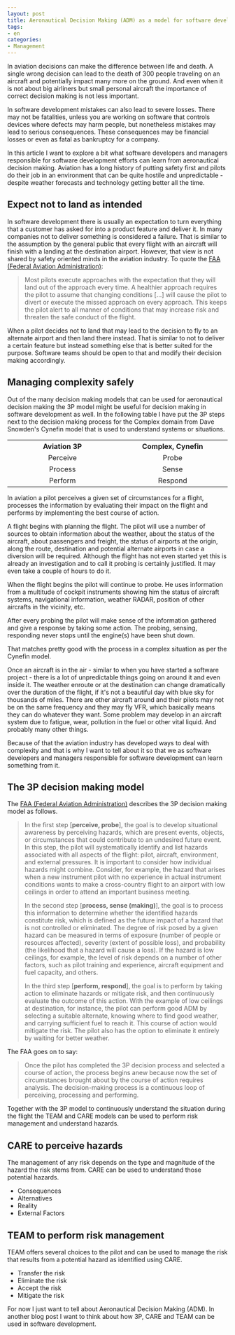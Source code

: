 ```yaml
---
layout: post
title: Aeronautical Decision Making (ADM) as a model for software developers
tags:
- en
categories:
- Management
---
```

In aviation decisions can make the difference between life and death. A single wrong decision can lead to the death of 300 people traveling on an aircraft and potentially impact many more on the ground. And even when it is not about big airliners but small personal aircraft the importance of correct decision making is not less important.

In software development mistakes can also lead to severe losses. There may not be fatalities, unless you are working on software that controls devices where defects may harm people, but nonetheless mistakes may lead to serious consequences. These consequences may be financial losses or even as fatal as bankruptcy for a company.

In this article I want to explore a bit what software developers and managers responsible for software development efforts can learn from aeronautical decision making. Aviation has a long history of putting safety first and pilots do their job in an environment that can be quite hostile and unpredictable - despite weather forecasts and technology getting better all the time.

## Expect not to land as intended
In software development there is usually an expectation to turn everything that a customer has asked for into a product feature and deliver it. In many companies not to deliver something is considered a failure. That is similar to the assumption by the general public that every flight with an aircraft will finish with a landing at the destination airport. However, that view is not shared by safety oriented minds in the aviation industry. To quote the [FAA (Federal Aviation Administration)](http://www.faa.gov/regulations_policies/handbooks_manuals/aviation/pilot_handbook/media/PHAK%20-%20Chapter%2017.pdf):

> Most pilots execute approaches with the expectation that they will land out of the approach every time. A healthier approach requires the pilot to assume that changing conditions [...] will cause the pilot to divert or execute the missed approach on every approach. This keeps the pilot alert to all manner of conditions that may increase risk and threaten the safe conduct of the flight.

When a pilot decides not to land that may lead to the decision to fly to an alternate airport and then land there instead. That is similar to not to deliver a certain feature but instead something else that is better suited for the purpose. Software teams should be open to that and modify their decision making accordingly.

## Managing complexity safely
Out of the many decision making models that can be used for aeronautical decision making the 3P model might be useful for decision making in software development as well. In the following table I have put the 3P steps next to the decision making process for the Complex domain from Dave Snowden's Cynefin model that is used to understand systems or situations.

<center>
<table style="text-align: center">
<tr>
	<th style="width: 15em">Aviation 3P</th>
	<th style="width: 15em">Complex, Cynefin</th>
</tr>
<tr>
	<td>Perceive</td>
	<td>Probe</td>
</tr>
<tr>
	<td>Process</td>
	<td>Sense</td>
</tr>
<tr>
	<td>Perform</td>
	<td>Respond</td>
</tr>
</table>
</center>

In aviation a pilot perceives a given set of circumstances for a flight, processes the information by evaluating their impact on the flight and performs by implementing the best course of action.

A flight begins with planning the flight. The pilot will use a number of sources to obtain information about the weather, about the status of the aircraft, about passengers and freight, the status of airports at the origin, along the route, destination and potential alternate airports in case a diversion will be required. Although the flight has not even started yet this is already an investigation and to call it probing is certainly justified. It may even take a couple of hours to do it.

When the flight begins the pilot will continue to probe. He uses information from a multitude of cockpit instruments showing him the status of aircraft systems, navigational information, weather RADAR, position of other aircrafts in the vicinity, etc.

After every probing the pilot will make sense of the information gathered and give a response by taking some action. The probing, sensing, responding never stops until the engine(s) have been shut down.

That matches pretty good with the process in a complex situation as per the Cynefin model.

Once an aircraft is in the air - similar to when you have started a software project - there is a lot of unpredictable things going on around it and even inside it. The weather enroute or at the destination can change dramatically over the duration of the flight, if it's not a beautiful day with blue sky for thousands of miles. There are other aircraft around and their pilots may not be on the same frequency and they may fly VFR, which basically means they can do whatever they want. Some problem may develop in an aircraft system due to fatigue, wear, pollution in the fuel or other vital liquid. And probably many other things.

Because of that the aviation industry has developed ways to deal with complexity and that is why I want to tell about it so that we as software developers and managers responsible for software development can learn something from it.

## The 3P decision making model
The [FAA (Federal Aviation Administration)](http://www.faa.gov/regulations_policies/handbooks_manuals/aviation/pilot_handbook/media/PHAK%20-%20Chapter%2017.pdf) describes the 3P decision making model as follows.

> In the first step [**perceive, probe**], the goal is to develop situational awareness by perceiving hazards, which are present events, objects, or circumstances that could contribute to an undesired future event. In this step, the pilot will systematically identify and list hazards associated with all aspects of the flight: pilot, aircraft, environment, and external pressures. It is important to consider how individual hazards might combine. Consider, for example, the hazard that arises when a new instrument pilot with no experience in actual instrument conditions wants to make a cross-country flight to an airport with low ceilings in order to attend an important business meeting.
> 
> In the second step [**process, sense (making)**], the goal is to process this information to determine whether the identified hazards constitute risk, which is defined as the future impact of a hazard that is not controlled or eliminated. The degree of risk posed by a given hazard can be measured in terms of exposure (number of people or resources affected), severity (extent of possible loss), and probability (the likelihood that a hazard will cause a loss). If the hazard is low ceilings, for example, the level of risk depends on a number of other factors, such as pilot training and experience, aircraft equipment and fuel capacity, and others.
> 
> In the third step [**perform, respond**], the goal is to perform by taking action to eliminate hazards or mitigate risk, and then continuously evaluate the outcome of this action. With the example of low ceilings at destination, for instance, the pilot can perform good ADM by selecting a suitable alternate, knowing where to find good weather, and carrying sufficient fuel to reach it. This course of action would mitigate the risk. The pilot also has the option to eliminate it entirely by waiting for better weather.

The FAA goes on to say:

> Once the pilot has completed the 3P decision process and selected a course of action, the process begins anew because now the set of circumstances brought about by the course of action requires analysis. The decision-making process is a continuous loop of perceiving, processing and performing.

Together with the 3P model to continuously understand the situation during the flight the TEAM and CARE models can be used to perform risk management and understand hazards.

## CARE to perceive hazards
The management of any risk depends on the type and magnitude of the hazard the risk stems from. CARE can be used to understand those potential hazards.

* Consequences
* Alternatives
* Reality
* External Factors

## TEAM to perform risk management
TEAM offers several choices to the pilot and can be used to manage the risk that results from a potential hazard as identified using CARE.

* Transfer the risk
* Eliminate the risk
* Accept the risk
* Mitigate the risk

For now I just want to tell about Aeronautical Decision Making (ADM). In another blog post I want to think about how 3P, CARE and TEAM can be used in software development.
